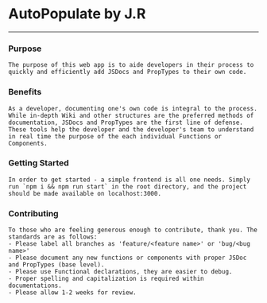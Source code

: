 # AutoPopulate by J.R

---

### Purpose

    The purpose of this web app is to aide developers in their process to quickly and efficiently add JSDocs and PropTypes to their own code.

### Benefits

    As a developer, documenting one's own code is integral to the process. While in-depth Wiki and other structures are the preferred methods of documentation, JSDocs and PropTypes are the first line of defense. These tools help the developer and the developer's team to understand in real time the purpose of the each individual Functions or Components.

### Getting Started

    In order to get started - a simple frontend is all one needs. Simply run `npm i && npm run start` in the root directory, and the project should be made available on localhost:3000.

### Contributing

    To those who are feeling generous enough to contribute, thank you. The standards are as follows:
    - Please label all branches as 'feature/<feature name>' or 'bug/<bug name>'
    - Please document any new functions or components with proper JSDoc and PropTypes (base level).
    - Please use Functional declarations, they are easier to debug.
    - Proper spelling and capitalization is required within documentations.
    - Please allow 1-2 weeks for review.
